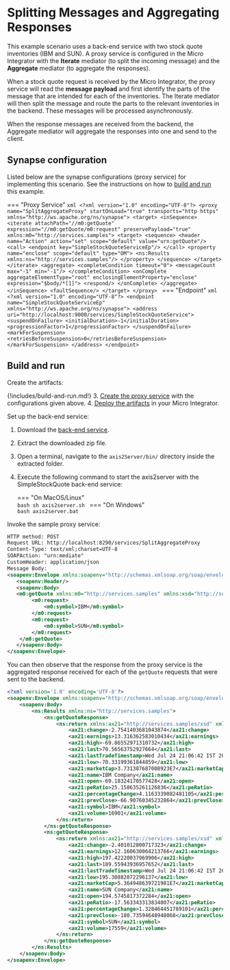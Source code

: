 # Splitting Messages and Aggregating Responses

This example scenario uses a back-end service with two stock quote inventories (IBM and SUN). A proxy service is configured in the Micro Integrator with the **Iterate** mediator (to split the incoming message) and the **Aggregate** mediator (to aggregate the responses).

When a stock quote request is received by the Micro Integrator, the proxy service will read the **message payload** and first identify the parts of the message that are intended for each of the inventories. The Iterate mediator will then split the message and route the parts to the relevant inventories in the backend. These messages will be processed asynchronously. 

When the response messages are received from the backend, the Aggregate mediator will aggregate the responses into one and send to the client.

## Synapse configuration
    
Listed below are the synapse configurations (proxy service) for implementing this scenario. See the instructions on how to [build and run](#build-and-run) this example.

=== "Proxy Service"
    ```xml
    <?xml version="1.0" encoding="UTF-8"?>
    <proxy name="SplitAggregateProxy" startOnLoad="true" transports="http https" xmlns="http://ws.apache.org/ns/synapse">
        <target>
            <inSequence>
                <iterate attachPath="//m0:getQuote" expression="//m0:getQuote/m0:request" preservePayload="true" xmlns:m0="http://services.samples">
                    <target>
                        <sequence>
                            <header name="Action" action="set" scope="default" value="urn:getQuote"/>
                            <call>
                                <endpoint key="SimpleStockQuoteServiceEp"/>
                            </call>
                            <property name="enclose" scope="default" type="OM">
                                <ns:Results xmlns:ns="http://services.samples"/>
                            </property>
                        </sequence>
                    </target>
                </iterate>
                <aggregate>
                    <completeCondition timeout="0">
                        <messageCount max="-1" min="-1"/>
                    </completeCondition>
                    <onComplete aggregateElementType="root" enclosingElementProperty="enclose" expression="$body/*[1]">
                        <respond/>
                    </onComplete>
                </aggregate>
            </inSequence>
            <faultSequence/>
        </target>
    </proxy>
    ```
=== "Endpoint"
    ```xml
    <?xml version="1.0" encoding="UTF-8"?>
    <endpoint name="SimpleStockQuoteServiceEp" xmlns="http://ws.apache.org/ns/synapse">
        <address uri="http://localhost:9000/services/SimpleStockQuoteService">
            <suspendOnFailure>
                <initialDuration>-1</initialDuration>
                <progressionFactor>1</progressionFactor>
            </suspendOnFailure>
            <markForSuspension>
                <retriesBeforeSuspension>0</retriesBeforeSuspension>
            </markForSuspension>
        </address>
    </endpoint>
    ```

## Build and run

Create the artifacts:

{!includes/build-and-run.md!}
3. [Create the proxy service]({{base_path}}/develop/creating-artifacts/creating-a-proxy-service) with the configurations given above.
4. [Deploy the artifacts]({{base_path}}/develop/deploy-artifacts) in your Micro Integrator.

Set up the back-end service:

1. Download the [back-end service](https://github.com/wso2-docs/WSO2_EI/blob/master/Back-End-Service/axis2Server.zip).
2. Extract the downloaded zip file.
3. Open a terminal, navigate to the `axis2Server/bin/` directory inside the extracted folder.
4. Execute the following command to start the axis2server with the SimpleStockQuote back-end service:

    === "On MacOS/Linux"   
        ```bash
        sh axis2server.sh
        ```
    === "On Windows"              
        ```bash
        axis2server.bat
        ```

Invoke the sample proxy service:

```xml
HTTP method: POST 
Request URL: http://localhost:8290/services/SplitAggregateProxy
Content-Type: text/xml;charset=UTF-8
SOAPAction: "urn:mediate"
CustomHeader: application/json
Message Body:
<soapenv:Envelope xmlns:soapenv="http://schemas.xmlsoap.org/soap/envelope/">
   <soapenv:Header/>
   <soapenv:Body>
   <m0:getQuote xmlns:m0="http://services.samples" xmlns:xsd="http://services.samples/xsd">
        <m0:request>
            <m0:symbol>IBM</m0:symbol>
        </m0:request>
        <m0:request>
            <m0:symbol>SUN</m0:symbol>
        </m0:request>
    </m0:getQuote>
   </soapenv:Body>
</soapenv:Envelope>
```

You can then observe that the response from the proxy service is the aggregated response received for each of the `getQuote` requests that were sent to the backend.

```xml
<?xml version='1.0' encoding='UTF-8'?>
<soapenv:Envelope xmlns:soapenv="http://schemas.xmlsoap.org/soap/envelope/">
    <soapenv:Body>
        <ns:Results xmlns:ns="http://services.samples">
            <ns:getQuoteResponse>
                <ns:return xmlns:ax21="http://services.samples/xsd" xmlns:xsi="http://www.w3.org/2001/XMLSchema-instance" xsi:type="ax21:GetQuoteResponse">
                    <ax21:change>-2.7541403681043874</ax21:change>
                    <ax21:earnings>13.316362583010434</ax21:earnings>
                    <ax21:high>-69.86552971310732</ax21:high>
                    <ax21:last>70.56563752927664</ax21:last>
                    <ax21:lastTradeTimestamp>Wed Jul 24 21:06:42 IST 2024</ax21:lastTradeTimestamp>
                    <ax21:low>-70.33199361844859</ax21:low>
                    <ax21:marketCap>3.731387687008923E7</ax21:marketCap>
                    <ax21:name>IBM Company</ax21:name>
                    <ax21:open>-69.18324170577428</ax21:open>
                    <ax21:peRatio>25.158635261126836</ax21:peRatio>
                    <ax21:percentageChange>4.1163339082481105</ax21:percentageChange>
                    <ax21:prevClose>-66.90760345232864</ax21:prevClose>
                    <ax21:symbol>IBM</ax21:symbol>
                    <ax21:volume>16901</ax21:volume>
                </ns:return>
            </ns:getQuoteResponse>
            <ns:getQuoteResponse>
                <ns:return xmlns:ax21="http://services.samples/xsd" xmlns:xsi="http://www.w3.org/2001/XMLSchema-instance" xsi:type="ax21:GetQuoteResponse">
                    <ax21:change>-2.401012800717323</ax21:change>
                    <ax21:earnings>12.160630064213766</ax21:earnings>
                    <ax21:high>197.42220037969906</ax21:high>
                    <ax21:last>189.55943936957652</ax21:last>
                    <ax21:lastTradeTimestamp>Wed Jul 24 21:06:42 IST 2024</ax21:lastTradeTimestamp>
                    <ax21:low>195.30882072296137</ax21:low>
                    <ax21:marketCap>5.364948639721981E7</ax21:marketCap>
                    <ax21:name>SUN Company</ax21:name>
                    <ax21:open>194.5745817372284</ax21:open>
                    <ax21:peRatio>-17.563343313834807</ax21:peRatio>
                    <ax21:percentageChange>1.328464451789101</ax21:percentageChange>
                    <ax21:prevClose>-180.73594648948068</ax21:prevClose>
                    <ax21:symbol>SUN</ax21:symbol>
                    <ax21:volume>17559</ax21:volume>
                </ns:return>
            </ns:getQuoteResponse>
        </ns:Results>
    </soapenv:Body>
</soapenv:Envelope>
```
